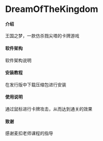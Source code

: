 # DreamOfTheKingdom

#### 介绍
王国之梦，一款仿杀戮尖塔的卡牌游戏

#### 软件架构
软件架构说明


#### 安装教程

在发行版中下载压缩包进行安装

#### 使用说明

通过鼠标进行卡牌攻击，从而达到通关的效果

#### 致谢

感谢麦扣老师课程的指导



